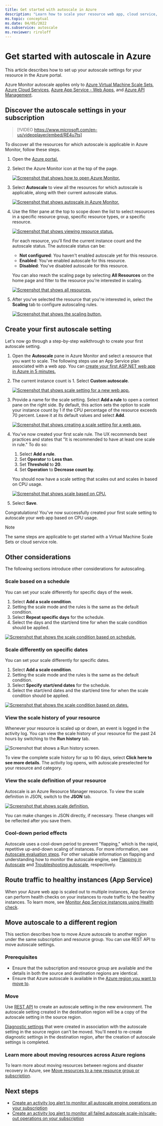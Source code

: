 ```yaml
---
title: Get started with autoscale in Azure
description: "Learn how to scale your resource web app, cloud service, virtual machine, or virtual machine scale set in Azure."
ms.topic: conceptual
ms.date: 04/05/2022
ms.subservice: autoscale
ms.reviewer: riroloff
---
```

# Get started with autoscale in Azure

This article describes how to set up your autoscale settings for your resource in the Azure portal.

Azure Monitor autoscale applies only to [Azure Virtual Machine Scale Sets](https://azure.microsoft.com/services/virtual-machine-scale-sets/), [Azure Cloud Services](https://azure.microsoft.com/services/cloud-services/), [Azure App Service - Web Apps](https://azure.microsoft.com/services/app-service/web/), and [Azure API Management](../../api-management/api-management-key-concepts.md).

## Discover the autoscale settings in your subscription

> [!VIDEO https://www.microsoft.com/en-us/videoplayer/embed/RE4u7ts]

To discover all the resources for which autoscale is applicable in Azure Monitor, follow these steps.

1. Open the [Azure portal.][1]
1. Select the Azure Monitor icon at the top of the page.

   [![Screenshot that shows how to open Azure Monitor.](./media/autoscale-get-started/click-on-monitor-1.png)](./media/autoscale-get-started/click-on-monitor-1.png#lightbox)

1. Select **Autoscale** to view all the resources for which autoscale is applicable, along with their current autoscale status.

   [![Screenshot that shows autoscale in Azure Monitor.](./media/autoscale-get-started/click-on-autoscale-2.png)](./media/autoscale-get-started/click-on-autoscale-2.png#lightbox)
  
1. Use the filter pane at the top to scope down the list to select resources in a specific resource group, specific resource types, or a specific resource.

   [![Screenshot that shows viewing resource status.](./media/autoscale-get-started/view-all-resources-3.png)](./media/autoscale-get-started/view-all-resources-3.png#lightbox)

   For each resource, you'll find the current instance count and the autoscale status. The autoscale status can be:

   - **Not configured**: You haven't enabled autoscale yet for this resource.
   - **Enabled**: You've enabled autoscale for this resource.
   - **Disabled**: You've disabled autoscale for this resource.

   You can also reach the scaling page by selecting **All Resources** on the home page and filter to the resource you're interested in scaling.

    [![Screenshot that shows all resources.](./media/autoscale-get-started/choose-all-resources.png)](./media/autoscale-get-started/choose-all-resources.png#lightbox)

1. After you've selected the resource that you're interested in, select the **Scaling** tab to configure autoscaling rules.

    [![Screenshot that shows the scaling button.](./media/autoscale-get-started/scaling-page.png)](./media/autoscale-get-started/scaling-page.png#lightbox)

## Create your first autoscale setting

Let's now go through a step-by-step walkthrough to create your first autoscale setting.

1. Open the **Autoscale** pane in Azure Monitor and select a resource that you want to scale. The following steps use an App Service plan associated with a web app. You can [create your first ASP.NET web app in Azure in 5 minutes.][5]
1. The current instance count is 1. Select **Custom autoscale**.

   [![Screenshot that shows scale setting for a new web app.](./media/autoscale-get-started/manual-scale-04.png)](./media/autoscale-get-started/manual-scale-04.png#lightbox)

1. Provide a name for the scale setting. Select **Add a rule** to open a context pane on the right side. By default, this action sets the option to scale your instance count by 1 if the CPU percentage of the resource exceeds 70 percent. Leave it at its default values and select **Add**.

   [![Screenshot that shows creating a scale setting for a web app.](./media/autoscale-get-started/custom-scale-add-rule-05.png)](./media/autoscale-get-started/custom-scale-add-rule-05.png#lightbox)

1. You've now created your first scale rule. The UX recommends best practices and states that "It is recommended to have at least one scale in rule." To do so:

    1. Select **Add a rule**.
    1. Set **Operator** to **Less than**.
    1. Set **Threshold** to **20**.
    1. Set **Operation** to **Decrease count by**.

   You should now have a scale setting that scales out and scales in based on CPU usage.

   [![Screenshot that shows scale based on CPU.](./media/autoscale-get-started/custom-scale-results-06.png)](./media/autoscale-get-started/custom-scale-results-06.png#lightbox)

1. Select **Save**.

Congratulations! You've now successfully created your first scale setting to autoscale your web app based on CPU usage.

> [!NOTE]
> The same steps are applicable to get started with a Virtual Machine Scale Sets or cloud service role.

## Other considerations

The following sections introduce other considerations for autoscaling.

### Scale based on a schedule

You can set your scale differently for specific days of the week.

1. Select **Add a scale condition**.
1. Setting the scale mode and the rules is the same as the default condition.
1. Select **Repeat specific days** for the schedule.
1. Select the days and the start/end time for when the scale condition should be applied.

[![Screenshot that shows the scale condition based on schedule.](./media/autoscale-get-started/scale-same-based-on-condition-07.png)](./media/autoscale-get-started/scale-same-based-on-condition-07.png#lightbox)

### Scale differently on specific dates

You can set your scale differently for specific dates.

1. Select **Add a scale condition**.
1. Setting the scale mode and the rules is the same as the default condition.
1. Select **Specify start/end dates** for the schedule.
1. Select the start/end dates and the start/end time for when the scale condition should be applied.

[![Screenshot that shows the scale condition based on dates.](./media/autoscale-get-started/scale-different-based-on-time-08.png)](./media/autoscale-get-started/scale-different-based-on-time-08.png#lightbox)

### View the scale history of your resource

Whenever your resource is scaled up or down, an event is logged in the activity log. You can view the scale history of your resource for the past 24 hours by switching to the **Run history** tab.

![Screenshot that shows a Run history screen.][12]

To view the complete scale history for up to 90 days, select **Click here to see more details**. The activity log opens, with autoscale preselected for your resource and category.

### View the scale definition of your resource

Autoscale is an Azure Resource Manager resource. To view the scale definition in JSON, switch to the **JSON** tab.

[![Screenshot that shows scale definition.](./media/autoscale-get-started/view-scale-definition-09.png)](./media/autoscale-get-started/view-scale-definition-09.png#lightbox)

You can make changes in JSON directly, if necessary. These changes will be reflected after you save them.

### Cool-down period effects

Autoscale uses a cool-down period to prevent "flapping," which is the rapid, repetitive up-and-down scaling of instances. For more information, see [Autoscale evaluation steps](autoscale-understanding-settings.md#autoscale-evaluation). For other valuable information on flapping and understanding how to monitor the autoscale engine, see [Flapping in Autoscale](autoscale-flapping.md) and [Troubleshooting autoscale](autoscale-troubleshoot.md), respectively.

## Route traffic to healthy instances (App Service)

<a id="health-check-path"></a>

When your Azure web app is scaled out to multiple instances, App Service can perform health checks on your instances to route traffic to the healthy instances. To learn more, see [Monitor App Service instances using Health check](../../app-service/monitor-instances-health-check.md).

## Move autoscale to a different region

This section describes how to move Azure autoscale to another region under the same subscription and resource group. You can use REST API to move autoscale settings.

### Prerequisites

- Ensure that the subscription and resource group are available and the details in both the source and destination regions are identical.
- Ensure that Azure autoscale is available in the [Azure region you want to move to](https://azure.microsoft.com/global-infrastructure/services/?products=monitor&regions=all).

### Move

Use [REST API](/rest/api/monitor/autoscalesettings/createorupdate) to create an autoscale setting in the new environment. The autoscale setting created in the destination region will be a copy of the autoscale setting in the source region.

[Diagnostic settings](../essentials/diagnostic-settings.md) that were created in association with the autoscale setting in the source region can't be moved. You'll need to re-create diagnostic settings in the destination region, after the creation of autoscale settings is completed.

### Learn more about moving resources across Azure regions

To learn more about moving resources between regions and disaster recovery in Azure, see [Move resources to a new resource group or subscription](../../azure-resource-manager/management/move-resource-group-and-subscription.md).

## Next steps

- [Create an activity log alert to monitor all autoscale engine operations on your subscription](https://github.com/Azure/azure-quickstart-templates/tree/master/demos/monitor-autoscale-alert)
- [Create an activity log alert to monitor all failed autoscale scale-in/scale-out operations on your subscription](https://github.com/Azure/azure-quickstart-templates/tree/master/demos/monitor-autoscale-failed-alert)


<!--Reference-->
[1]:https://portal.azure.com
[2]: ./media/autoscale-get-started/click-on-monitor-1.png
[3]: ./media/autoscale-get-started/click-on-autoscale-2.png
[4]: ./media/autoscale-get-started/view-all-resources-3.png
[5]: ../../app-service/quickstart-dotnetcore.md
[6]: ./media/autoscale-get-started/manual-scale-04.png
[7]: ./media/autoscale-get-started/custom-scale-add-rule-05.png
[8]: ./media/autoscale-get-started/scale-in-recommendation.png
[9]: ./media/autoscale-get-started/custom-scale-results-06.png
[10]: ./media/autoscale-get-started/scale-same-based-on-condition-07.png
[11]: ./media/autoscale-get-started/scale-different-based-on-time-08.png
[12]: ./media/autoscale-get-started/scale-history.png
[13]: ./media/autoscale-get-started/view-scale-definition-09.png
[14]: ./media/autoscale-get-started/disable-autoscale.png
[15]: ./media/autoscale-get-started/set-manualscale.png
[16]: ./media/autoscale-get-started/choose-all-resources.png
[17]: ./media/autoscale-get-started/scaling-page.png
